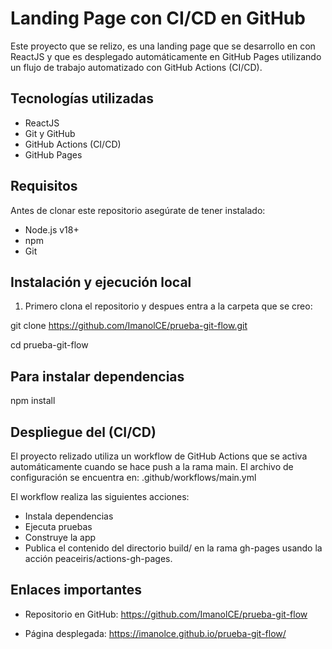# Landing Page con CI/CD en GitHub

Este proyecto que se relizo, es una landing page que se desarrollo en con ReactJS y que es desplegado automáticamente en GitHub Pages utilizando un flujo de trabajo automatizado con GitHub Actions (CI/CD).

##  Tecnologías utilizadas

- ReactJS
- Git y GitHub
- GitHub Actions (CI/CD)
- GitHub Pages

## Requisitos

Antes de clonar este repositorio asegúrate de tener instalado:

- Node.js v18+
- npm
- Git

## Instalación y ejecución local

1. Primero clona el repositorio y despues entra a la carpeta que se creo:

git clone https://github.com/ImanolCE/prueba-git-flow.git

cd prueba-git-flow

## Para instalar dependencias 

npm install

## Despliegue del (CI/CD)

El proyecto relizado utiliza un workflow de GitHub Actions que se activa automáticamente cuando se hace push a la rama main. El archivo de configuración se encuentra en: .github/workflows/main.yml

El workflow realiza las siguientes acciones:

- Instala dependencias
- Ejecuta pruebas
- Construye la app
- Publica el contenido del directorio build/ en la rama gh-pages usando la acción peaceiris/actions-gh-pages.

## Enlaces importantes

- Repositorio en GitHub: https://github.com/ImanolCE/prueba-git-flow

- Página desplegada: https://imanolce.github.io/prueba-git-flow/
